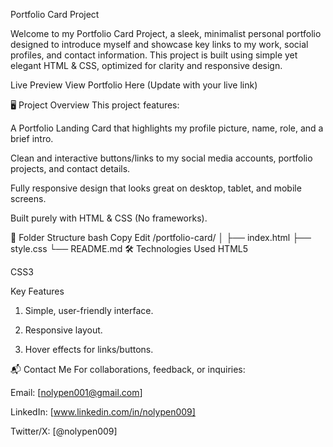 Portfolio Card Project

Welcome to my Portfolio Card Project, a sleek, minimalist personal portfolio designed to introduce myself and showcase key links to my work, social profiles, and contact information. This project is built using simple yet elegant HTML & CSS, optimized for clarity and responsive design.

Live Preview
View Portfolio Here
(Update with your live link)

🖥️ Project Overview
This project features:

A Portfolio Landing Card that highlights my profile picture, name, role, and a brief intro.

Clean and interactive buttons/links to my social media accounts, portfolio projects, and contact details.

Fully responsive design that looks great on desktop, tablet, and mobile screens.

Built purely with HTML & CSS (No frameworks).

📂 Folder Structure
bash
Copy
Edit
/portfolio-card/
│
├── index.html
├── style.css
└── README.md
🛠️ Technologies Used
HTML5

CSS3

Key Features

1. Simple, user-friendly interface.

2. Responsive layout.

3. Hover effects for links/buttons.

📬 Contact Me
For collaborations, feedback, or inquiries:

Email: [nolypen001@gmail.com]

LinkedIn: [www.linkedin.com/in/nolypen009]

Twitter/X: [@nolypen009]
